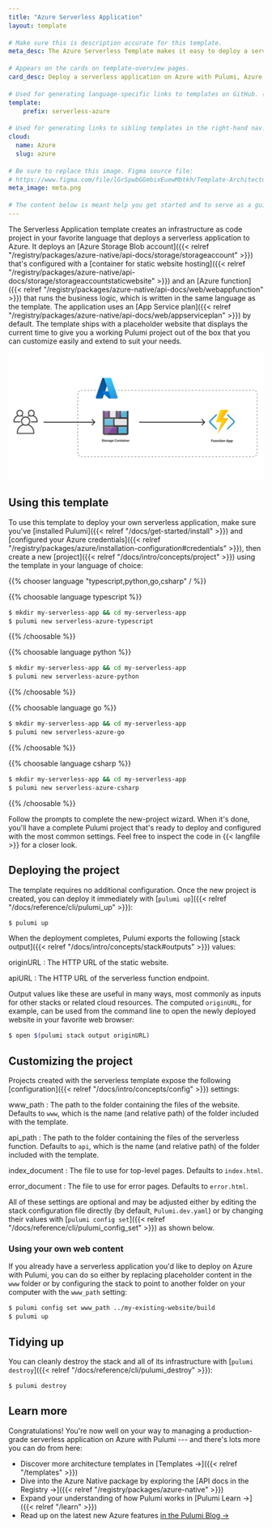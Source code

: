 ```yaml
---
title: "Azure Serverless Application"
layout: template

# Make sure this is description accurate for this template.
meta_desc: The Azure Serverless Template makes it easy to deploy a serverless application on Azure with Pulumi, Azure Functions, and Azure Blob Storage.

# Appears on the cards on template-overview pages.
card_desc: Deploy a serverless application on Azure with Pulumi, Azure Functions, and Azure Blob Storage.

# Used for generating language-specific links to templates on GitHub. (Example: `static-website-aws`)
template:
    prefix: serverless-azure

# Used for generating links to sibling templates in the right-hand nav. Slug is this template's parent directory.
cloud:
  name: Azure
  slug: azure

# Be sure to replace this image. Figma source file:
# https://www.figma.com/file/lGrSpwbGGmbixEuewMbtkh/Template-Architecture-Diagrams?node-id=15%3A196
meta_image: meta.png

# The content below is meant help you get started and to serve as a guide to work by. Feel free to adjust it needed for your template.
---
```


The Serverless Application template creates an infrastructure as code project in your favorite language that deploys a serverless application to Azure. It deploys an [Azure Storage Blob account]({{< relref "/registry/packages/azure-native/api-docs/storage/storageaccount" >}}) that's configured with a [container for static website hosting]({{< relref "/registry/packages/azure-native/api-docs/storage/storageaccountstaticwebsite" >}}) and an [Azure function]({{< relref "/registry/packages/azure-native/api-docs/web/webappfunction" >}}) that runs the business logic, which is written in the same language as the template. The application uses an [App Service plan]({{< relref "/registry/packages/azure-native/api-docs/web/appserviceplan" >}}) by default. The template ships with a placeholder website that displays the current time to give you a working Pulumi project out of the box that you can customize easily and extend to suit your needs.

![An architecture diagram of the Pulumi $CLOUD $ARCHITECTURE template](./architecture.png)

## Using this template

To use this template to deploy your own serverless application, make sure you've [installed Pulumi]({{< relref "/docs/get-started/install" >}}) and [configured your Azure credentials]({{< relref "/registry/packages/azure/installation-configuration#credentials" >}}), then create a new [project]({{< relref "/docs/intro/concepts/project" >}}) using the template in your language of choice:

{{% chooser language "typescript,python,go,csharp" / %}}

{{% choosable language typescript %}}

```bash
$ mkdir my-serverless-app && cd my-serverless-app
$ pulumi new serverless-azure-typescript
```

{{% /choosable %}}

{{% choosable language python %}}

```bash
$ mkdir my-serverless-app && cd my-serverless-app
$ pulumi new serverless-azure-python
```

{{% /choosable %}}

{{% choosable language go %}}

```bash
$ mkdir my-serverless-app && cd my-serverless-app
$ pulumi new serverless-azure-go
```

{{% /choosable %}}

{{% choosable language csharp %}}

```bash
$ mkdir my-serverless-app && cd my-serverless-app
$ pulumi new serverless-azure-csharp
```

{{% /choosable %}}

Follow the prompts to complete the new-project wizard. When it's done, you'll have a complete Pulumi project that's ready to deploy and configured with the most common settings. Feel free to inspect the code in {{< langfile >}} for a closer look.

## Deploying the project

The template requires no additional configuration. Once the new project is created, you can deploy it immediately with [`pulumi up`]({{< relref "/docs/reference/cli/pulumi_up" >}}):

```bash
$ pulumi up
```

When the deployment completes, Pulumi exports the following [stack output]({{< relref "/docs/intro/concepts/stack#outputs" >}}) values:

originURL
: The HTTP URL of the static website.

apiURL
: The HTTP URL of the serverless function endpoint.

Output values like these are useful in many ways, most commonly as inputs for other stacks or related cloud resources. The computed `originURL`, for example, can be used from the command line to open the newly deployed website in your favorite web browser:

```bash
$ open $(pulumi stack output originURL)
```

## Customizing the project

Projects created with the serverless template expose the following [configuration]({{< relref "/docs/intro/concepts/config" >}}) settings:

www_path
: The path to the folder containing the files of the website. Defaults to `www`, which is the name (and relative path) of the folder included with the template.

api_path
: The path to the folder containing the files of the serverless function. Defaults to `api`, which is the name (and relative path) of the folder included with the template.

index_document
: The file to use for top-level pages. Defaults to `index.html`.

error_document
: The file to use for error pages. Defaults to `error.html`.

All of these settings are optional and may be adjusted either by editing the stack configuration file directly (by default, `Pulumi.dev.yaml`) or by changing their values with [`pulumi config set`]({{< relref "/docs/reference/cli/pulumi_config_set" >}}) as shown below.

### Using your own web content

If you already have a serverless application you'd like to deploy on Azure with Pulumi, you can do so either by replacing placeholder content in the `www` folder or by configuring the stack to point to another folder on your computer with the `www_path` setting:

```bash
$ pulumi config set www_path ../my-existing-website/build
$ pulumi up
```

## Tidying up

You can cleanly destroy the stack and all of its infrastructure with [`pulumi destroy`]({{< relref "/docs/reference/cli/pulumi_destroy" >}}):

```bash
$ pulumi destroy
```

## Learn more

Congratulations! You're now well on your way to managing a production-grade serverless application on Azure with Pulumi --- and there's lots more you can do from here:

* Discover more architecture templates in [Templates &rarr;]({{< relref "/templates" >}})
* Dive into the Azure Native package by exploring the [API docs in the Registry &rarr;]({{< relref "/registry/packages/azure-native" >}})
* Expand your understanding of how Pulumi works in [Pulumi Learn &rarr;]({{< relref "/learn" >}})
* Read up on the latest new Azure features [in the Pulumi Blog &rarr;](/blog/tag/azure)
